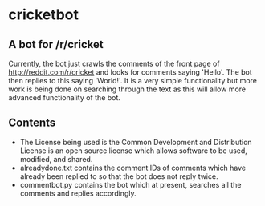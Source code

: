 cricketbot
==========

A bot for /r/cricket
-----------

Currently, the bot just crawls the comments of the front page of http://reddit.com/r/cricket and looks for comments saying 'Hello'. The bot then replies to this saying 'World!'. It is a very simple functionality but more work is being done on searching through the text as this will allow more advanced functionality of the bot.

Contents
-----------
- The License being used is the Common Development and Distribution License is an open source license which allows software to be used, modified, and shared.
- alreadydone.txt contains the comment IDs of comments which have already been replied to so that the bot does not reply twice.
- commentbot.py contains the bot which at present, searches all the comments and replies accordingly.
